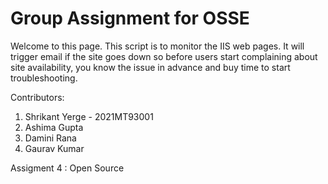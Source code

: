 
# Group Assignment for OSSE 
Welcome to this page.
This script is to monitor the IIS web pages.
It will trigger email if the site goes down so before users start complaining about site availability, you know the issue in advance and buy time to start troubleshooting.

Contributors:
1. Shrikant Yerge - 2021MT93001
2. Ashima Gupta
3. Damini Rana
4. Gaurav Kumar

Assigment 4 : Open Source


